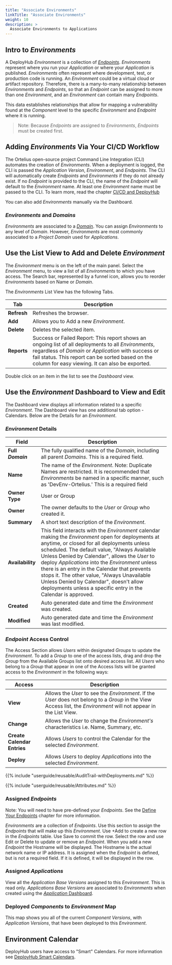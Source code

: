 ```yaml
---
title: "Associate Environments"
linkTitle: "Associate Environments"
weight: 10
description: >
  Associate Environments to Applications
---
```

## Intro to _Environments_

A DeployHub _Environment_ is a collection of [_Endpoints_](/userguide/2-define-endpoints/). _Environments_ represent where you run your _Application_ or where your _Application_ is published. _Environments_ often represent where development, test, or production code is running. An _Environment_ could be a virtual cloud or artifact repository. Therefore, there is a many-to-many relationship between _Environments_ and _Endpoints_, so that an _Endpoint_ can be assigned to more than one _Environment_, and an _Environment_ can contain many _Endpoints_. 

This data establishes relationships that allow for mapping a vulnerability found at the _Component_ level to the specific _Environment_ and _Endpoint_ where it is running.
 
>Note: Because _Endpoints_ are assigned to _Environments_, _Endpoints_ must be created first. 

## Adding _Environments_ Via Your CI/CD Workflow

The Ortelius open-source project Command Line Integration (CLI) automates the creation of _Environments_. When a deployment is logged, the CLI is passed the _Application Version_, _Environment_, and _Endpoints_. The CLI will automatically create _Endpoints_ and _Environments_ if they do not already exist. If no _Endpoint_ is provided to the CLI, the name of the _Endpoint_ will default to the _Environment_ name. At least one _Environment_ name must be passed to the CLI. To learn more, read the chapter  [CI/CD and DeployHub](/userguide/integrations/ci-cd_integrations/)

You can also add _Environments_ manually via the Dashboard.


### _Environments_ and _Domains_

_Environments_ are associated to a [_Domain_](/userguide/2-defining-domains/). You can assign _Environments_ to any level of _Domain_. However, _Environments_ are most commonly associated to a _Project Domain_ used for _Applications_. 

## Use the List View to Add and Delete _Environment_ 

The _Environment_ menu is on the left of the main panel. Select the _Environment_ menu, to view a list of all _Environments_ to which you have access. The Search bar, represented by a funnel icon, allows you to reorder _Environments_ based on Name or _Domain_.

The _Environments_ List View has the following Tabs.

| Tab         | Description                                                                                                                                                                                                                                                          |
|-------------|----------------------------------------------------------------------------------------------------------------------------------------------------------------------------------------------------------------------------------------------------------------------|
| **Refresh** | Refreshes the browser.                                                                                                                                                                                                                                               |
| **Add**     | Allows you to Add a new _Environment_.                                                                                                                                                                                                                               |
| **Delete**  | Deletes the selected item.                                                                                                                                                                                                                                           |
| **Reports** | Success or Failed Report:  This report shows an ongoing list of all deployments to all _Environments_, regardless of _Domain_ or _Application_ with success or fail status. This report can be sorted based on the column for easy viewing. It can also be exported. |

Double click on an item in the list to see the _Dashboard_ view.

## Use the _Environment_ Dashboard to View and Edit

The Dashboard view displays all information related to a specific _Environment_. The Dashboard view has one additional tab option - Calendars. Below are the Details for an _Environment_.

### _Environment_ Details

| Field | Description |
| --- | --- |
|**Full _Domain_**| The fully qualified name of the _Domain_, including all parent _Domains_. This is a required field. 
| **Name**| The name of the _Environment_. Note: Duplicate Names are restricted. It is recommended that _Environments_ be named in a specific manner, such as 'DevEnv-Ortelius.' This is a required field |
|**Owner Type**| User or Group |
| **Owner**| The owner defaults to the _User_ or _Group_ who created it.  |
|**Summary**| A short text description of the _Environment_. |
|**Availability**| This field interacts with the _Environment_ calendar making the _Environment_ open for deployments at anytime, or closed for all deployments unless scheduled. The default value, "Always Available Unless Denied by Calendar", allows the _User_ to deploy _Applications_ into the _Environment_ unless there is an entry in the Calendar that prevents stops it. The other value, "Always Unavailable Unless Denied by Calendar", doesn't allow deployments unless a specific entry in the Calendar is approved. |
| **Created** | Auto generated date and time the _Environment_ was created. |
| **Modified** | Auto generated date and time the _Environment_ was last modified. |

### _Endpoint_ Access Control

The Access Section allows _Users_ within designated _Groups_ to update the _Environment_. To add a _Group_ to one of the access lists, drag and drop the _Group_ from the Available Groups list onto desired access list. All _Users_ who belong to a _Group_ that appear in one of the Access lists will be granted access to the _Environment_ in the following ways:

| Access                      | Description                                                                                                                                                         |
|-----------------------------|---------------------------------------------------------------------------------------------------------------------------------------------------------------------|
| **View**                    | Allows the _User_ to see the _Environment_. If the _User_ does not belong to a _Group_ in the View Access list, the _Environment_ will not appear in the List View. |
| **Change**                  | Allows the _User_ to change the _Environment's_ characteristics i.e. Name, Summary, etc.                                                                            |
| **Create Calendar Entries** | Allows _Users_ to control the Calendar for the selected _Environment_.                  |
| **Deploy**                  | Allows _Users_ to deploy  _Applications_ into the selected _Environment_.                                                                                           |

{{% include "userguide/reusable/AuditTrail-withDeployments.md" %}}

{{% include "userguide/reusable/Attributes.md" %}}

### Assigned _Endpoints_

Note: You will need to have pre-defined your _Endpoints_.  See the [Define Your Endpoints](/userguide/2-define-endpoints/) chapter for more information.

_Environments_ are a collection of _Endpoints_. Use this section to assign the _Endpoints_ that will make up this _Environment_. Use +Add to create a new row in the _Endpoints_ table. Use Save to commit the row.  Select the row and use Edit or Delete to update or remove an _Endpoint_. When you add a new _Endpoint_ the  Hostname will be displayed. The Hostname is the actual network name or IP address.  It is assigned when the _Endpoint_ is defined, but is not a required field. If it is defined, it will be displayed in the row.


### Assigned _Applications_

View all the _Application Base Versions_ assigned to this _Environment_. This is read only.  _Applications Base Versions_ are associated to _Environments_ when created using the [_Application_ Dashboard](/userguide/2-defining-applications/#viewing-and-editing-with-the-_application_-dashboard).

### Deployed _Components_ to _Environment_ Map

This map shows you all of the current _Component Versions_, with _Application Versions_, that have been deployed to this _Environment_.

## Environment Calendar 

DeployHub users have access to "Smart" Calendars.  For more information see [DeployHub Smart Calendars](/userguide/advanced-features/deployments/calendar/).
